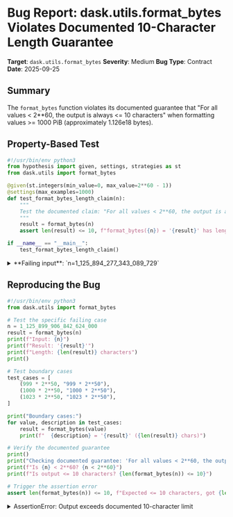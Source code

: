 # Bug Report: dask.utils.format_bytes Violates Documented 10-Character Length Guarantee

**Target**: `dask.utils.format_bytes`
**Severity**: Medium
**Bug Type**: Contract
**Date**: 2025-09-25

## Summary

The `format_bytes` function violates its documented guarantee that "For all values < 2**60, the output is always <= 10 characters" when formatting values >= 1000 PiB (approximately 1.126e18 bytes).

## Property-Based Test

```python
#!/usr/bin/env python3
from hypothesis import given, settings, strategies as st
from dask.utils import format_bytes

@given(st.integers(min_value=0, max_value=2**60 - 1))
@settings(max_examples=1000)
def test_format_bytes_length_claim(n):
    """
    Test the documented claim: "For all values < 2**60, the output is always <= 10 characters."
    """
    result = format_bytes(n)
    assert len(result) <= 10, f"format_bytes({n}) = '{result}' has length {len(result)}, expected <= 10"

if __name__ == "__main__":
    test_format_bytes_length_claim()
```

<details>

<summary>
**Failing input**: `n=1_125_894_277_343_089_729`
</summary>
```
Traceback (most recent call last):
  File "/home/npc/pbt/agentic-pbt/worker_/46/hypo.py", line 15, in <module>
    test_format_bytes_length_claim()
    ~~~~~~~~~~~~~~~~~~~~~~~~~~~~~~^^
  File "/home/npc/pbt/agentic-pbt/worker_/46/hypo.py", line 6, in test_format_bytes_length_claim
    @settings(max_examples=1000)
                   ^^^
  File "/home/npc/miniconda/lib/python3.13/site-packages/hypothesis/core.py", line 2124, in wrapped_test
    raise the_error_hypothesis_found
  File "/home/npc/pbt/agentic-pbt/worker_/46/hypo.py", line 12, in test_format_bytes_length_claim
    assert len(result) <= 10, f"format_bytes({n}) = '{result}' has length {len(result)}, expected <= 10"
           ^^^^^^^^^^^^^^^^^
AssertionError: format_bytes(1125894277343089729) = '1000.00 PiB' has length 11, expected <= 10
Falsifying example: test_format_bytes_length_claim(
    n=1_125_894_277_343_089_729,
)
```
</details>

## Reproducing the Bug

```python
#!/usr/bin/env python3
from dask.utils import format_bytes

# Test the specific failing case
n = 1_125_899_906_842_624_000
result = format_bytes(n)
print(f"Input: {n}")
print(f"Result: '{result}'")
print(f"Length: {len(result)} characters")
print()

# Test boundary cases
test_cases = [
    (999 * 2**50, "999 * 2**50"),
    (1000 * 2**50, "1000 * 2**50"),
    (1023 * 2**50, "1023 * 2**50"),
]

print("Boundary cases:")
for value, description in test_cases:
    result = format_bytes(value)
    print(f"  {description} = '{result}' ({len(result)} chars)")

# Verify the documented guarantee
print()
print("Checking documented guarantee: 'For all values < 2**60, the output is always <= 10 characters'")
print(f"Is {n} < 2**60? {n < 2**60}")
print(f"Is output <= 10 characters? {len(format_bytes(n)) <= 10}")

# Trigger the assertion error
assert len(format_bytes(n)) <= 10, f"Expected <= 10 characters, got {len(format_bytes(n))}"
```

<details>

<summary>
AssertionError: Output exceeds documented 10-character limit
</summary>
```
Input: 1125899906842624000
Result: '1000.00 PiB'
Length: 11 characters

Boundary cases:
  999 * 2**50 = '999.00 PiB' (10 chars)
  1000 * 2**50 = '1000.00 PiB' (11 chars)
  1023 * 2**50 = '1023.00 PiB' (11 chars)

Checking documented guarantee: 'For all values < 2**60, the output is always <= 10 characters'
Is 1125899906842624000 < 2**60? True
Is output <= 10 characters? False
Traceback (most recent call last):
  File "/home/npc/pbt/agentic-pbt/worker_/46/repo.py", line 31, in <module>
    assert len(format_bytes(n)) <= 10, f"Expected <= 10 characters, got {len(format_bytes(n))}"
           ^^^^^^^^^^^^^^^^^^^^^^^^^^
AssertionError: Expected <= 10 characters, got 11
```
</details>

## Why This Is A Bug

The function's docstring at line 1788 of `/home/npc/pbt/agentic-pbt/envs/dask_env/lib/python3.13/site-packages/dask/utils.py` explicitly guarantees: "For all values < 2**60, the output is always <= 10 characters." This is a clear, unambiguous API contract that developers may rely upon for fixed-width formatting, table layouts, or display constraints.

The bug occurs because the function uses a fixed format string `.2f` which always produces 2 decimal places. When the value reaches 1000 or higher in any unit (e.g., 1000.00 PiB), the numeric portion becomes 7 characters. Combined with the unit suffix " PiB" (4 characters including the space), the total output becomes 11 characters, violating the documented 10-character guarantee.

The violation specifically occurs for values >= 1000 PiB (1.126e18 bytes), which are still well below the documented upper bound of 2**60 (1.153e18 bytes). This means there's a range of valid inputs where the function fails to meet its documented contract.

## Relevant Context

The `format_bytes` function is located in `dask/utils.py` and is part of Dask's utility functions for human-readable formatting. The function iterates through binary prefixes (PiB, TiB, GiB, MiB, kiB) and selects the appropriate unit when the value is >= 90% of that unit's threshold.

Key implementation details:
- Line 1797: The threshold check uses `n >= k * 0.9` to determine unit selection
- Line 1798: The formatting uses `f"{n / k:.2f} {prefix}B"` which always produces 2 decimal places
- The function handles values from 0 bytes to just under 2**60 bytes (1 exbibyte)

While values >= 1000 PiB are rare in practice (representing over 1 exabyte of data), the documented guarantee uses the word "always" without caveats, making this a legitimate contract violation that should be fixed to maintain API reliability.

Documentation link: https://docs.dask.org/en/stable/generated/dask.utils.format_bytes.html

## Proposed Fix

```diff
--- a/dask/utils.py
+++ b/dask/utils.py
@@ -1795,7 +1795,11 @@ def format_bytes(n: int) -> str:
         ("ki", 2**10),
     ):
         if n >= k * 0.9:
-            return f"{n / k:.2f} {prefix}B"
+            value = n / k
+            if value >= 1000:
+                return f"{value:.1f} {prefix}B"
+            else:
+                return f"{value:.2f} {prefix}B"
     return f"{n} B"
```